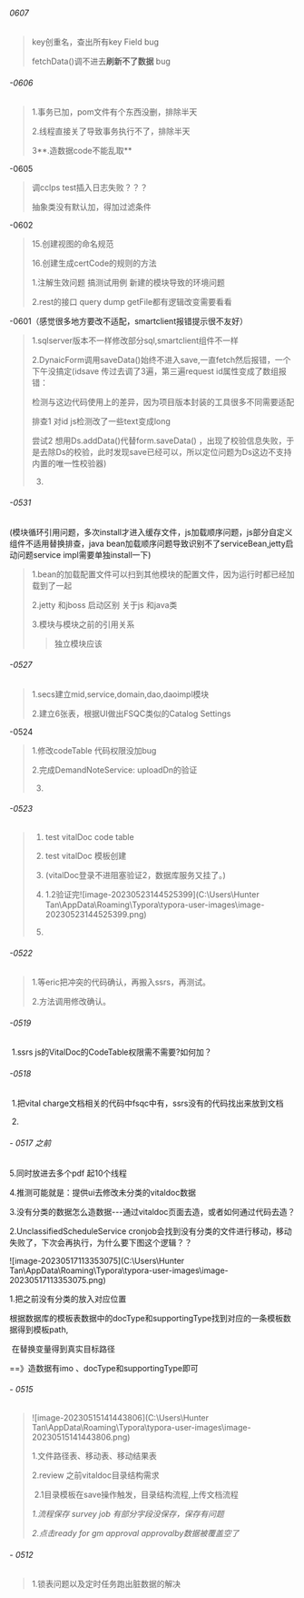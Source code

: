 
###### 0607

> key创重名，查出所有key Field  bug
>
> fetchData()调不进去**刷新不了数据** bug

###### -0606

> 1.事务已加，pom文件有个东西没删，排除半天
>
> 2.线程直接关了导致事务执行不了，排除半天
>
> 3**.造数据code不能乱取**

-0605

> 调cclps test插入日志失败？？？
>
> 抽象类没有默认加，得加过滤条件
>
> 

-0602

> 15.创建视图的命名规范
>
> 16.创建生成certCode的规则的方法
>
> 1.注解生效问题 搞测试用例 新建的模块导致的环境问题
>
> 2.rest的接口 query dump getFile都有逻辑改变需要看看

-0601（感觉很多地方要改不适配，smartclient报错提示很不友好）

> 1.sqlserver版本不一样修改部分sql,smartclient组件不一样
>
> 2.DynaicForm调用saveData()始终不进入save,一直fetch然后报错，一个下午没搞定(idsave 传过去调了3遍，第三遍request id属性变成了数组报错：
>
> 检测与这边代码使用上的差异，因为项目版本封装的工具很多不同需要适配
>
> 排查1 对id js检测改了一些text变成long
>
>  尝试2 想用Ds.addData()代替form.saveData() ，出现了校验信息失败，于是去除Ds的校验，此时发现save已经可以，所以定位问题为Ds这边不支持内置的唯一性校验器)
>
> 3.

###### -0531

(模块循环引用问题，多次install才进入缓存文件，js加载顺序问题，js部分自定义组件不适用替换排查，java bean加载顺序问题导致识别不了serviceBean,jetty启动问题service impl需要单独install一下)

> 1.bean的加载配置文件可以扫到其他模块的配置文件，因为运行时都已经加载到了一起
>
> 2.jetty 和jboss 启动区别 关于js 和java类
>
> 3.模块与模块之前的引用关系
>
> > 独立模块应该

###### -0527    

> 1.secs建立mid,service,domain,dao,daoimpl模块
>
> 2.建立6张表，根据UI做出FSQC类似的Catalog Settings

-0524

> 1.修改codeTable 代码权限没加bug
>
> 2.完成DemandNoteService: uploadDn的验证
>
> 3.

###### -0523

>1. test vitalDoc code table  
>
>2. test vitalDoc 模板创建
>3. (vitalDoc登录不进阻塞验证2，数据库服务又挂了。)
>
>4. 1.2验证完![image-20230523144525399](C:\Users\Hunter Tan\AppData\Roaming\Typora\typora-user-images\image-20230523144525399.png)
>
>5.

###### -0522

> 1.等eric把冲突的代码确认，再搬入ssrs，再测试。
>
> 2.方法调用修改确认。

###### -0519

​     1.ssrs js的VitalDoc的CodeTable权限需不需要?如何加？

###### -0518

​    1.把vital charge文档相关的代码中fsqc中有，ssrs没有的代码找出来放到文档

​     2.

###### - 0517  之前

5.同时放进去多个pdf 起10个线程

4.推测可能就是：提供ui去修改未分类的vitaldoc数据

3.没有分类的数据怎么造数据---通过vitaldoc页面去造，或者如何通过代码去造？

2.UnclassifiedScheduleService cronjob会找到没有分类的文件进行移动，移动失败了，下次会再执行，为什么要下图这个逻辑？？

![image-20230517113353075](C:\Users\Hunter Tan\AppData\Roaming\Typora\typora-user-images\image-20230517113353075.png)

1.把之前没有分类的放入对应位置  

​         根据数据库的模板表数据中的docType和supportingType找到对应的一条模板数据得到模板path,

​          在替换变量得到真实目标路径

==》造数据有imo 、docType和supportingType即可

###### - 0515

> ![image-20230515141443806](C:\Users\Hunter Tan\AppData\Roaming\Typora\typora-user-images\image-20230515141443806.png)
>
> 1.文件路径表、移动表、移动结果表  
>
> 2.review 之前vitaldoc目录结构需求
>
> ​    2.1目录模板在save操作触发，目录结构流程,上传文档流程
>
> *1.流程保存 survey job 有部分字段没保存，保存有问题*
>
> *2.点击ready for gm approval approvalby数据被覆盖空了*

###### - 0512

> 1.锁表问题以及定时任务跑出脏数据的解决    

